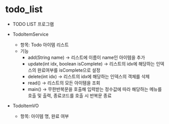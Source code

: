 todo_list
==========
 
 - TODO LIST 프로그램
 - TodoItemService
   - 항목: Todo 아이템 리스트
   - 기능
     - add(String name) -> 리스트에 이름이 name인 아이템을 추가
     - update(int idx, boolean isComplete) -> 리스트의 idx에 해당하는 인덱스의 완료여부를 isComplete으로 설정
     - delete(int idx) -> 리스트의 idx에 해당하는 인덱스의 객체를 삭제
     - read() -> 리스트의 모든 아이템을 조회
     - main() -> 무한반복문을 호출해 입력받는 정수값에 따라 해당하는 메뉴를 호출 및 출력, 종료코드를 호출 시 반복문 종료
   
 - TodoItemVO
   - 항목: 아이템 명, 완료 여부
   

